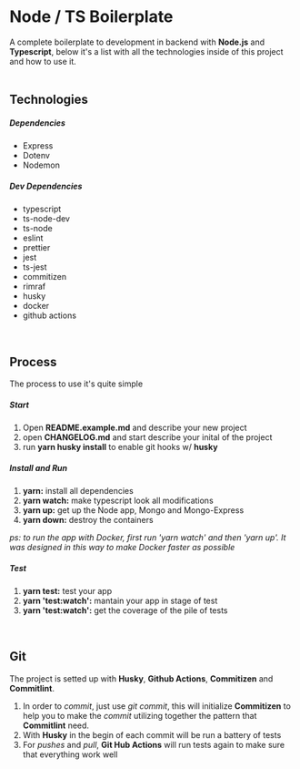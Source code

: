 # Node / TS Boilerplate
A complete boilerplate to development in backend with **Node.js** and **Typescript**, below it's a list with all the technologies inside of this project and how to use it.
<br><br>



## Technologies

##### Dependencies
   - Express
   - Dotenv
   - Nodemon

##### Dev Dependencies
   - typescript
   - ts-node-dev
   - ts-node
   - eslint
   - prettier
   - jest
   - ts-jest
   - commitizen
   - rimraf
   - husky
   - docker
   - github actions
<br>



## Process
The process to use it's quite simple

##### Start
1. Open **README.example.md** and describe your new project
2. open **CHANGELOG.md** and start describe your inital of the project
3. run **yarn husky install** to enable git hooks w/ **husky**

##### Install and Run
1. **yarn:** install all dependencies
2. **yarn watch:** make typescript look all modifications
3. **yarn up:** get up the Node app, Mongo and Mongo-Express
4. **yarn down:** destroy the containers

_ps: to run the app with Docker, first run 'yarn watch' and then 'yarn up'. It was designed in this way to make Docker faster as possible_

##### Test
1. **yarn test:** test your app
2. **yarn 'test:watch':** mantain your app in stage of test
3. **yarn 'test:watch':** get the coverage of the pile of tests
<br>


## Git
The project is setted up with **Husky**, **Github Actions**, **Commitizen** and **Commitlint**.

1. In order to _commit_, just use _git commit_, this will initialize **Commitizen** to help you to make the _commit_ utilizing together the pattern that **Commitlint** need.
2. With **Husky** in the begin of each commit will be run a battery of tests
3. For _pushes_ and _pull_, **Git Hub Actions** will run tests again to make sure that everything work well
